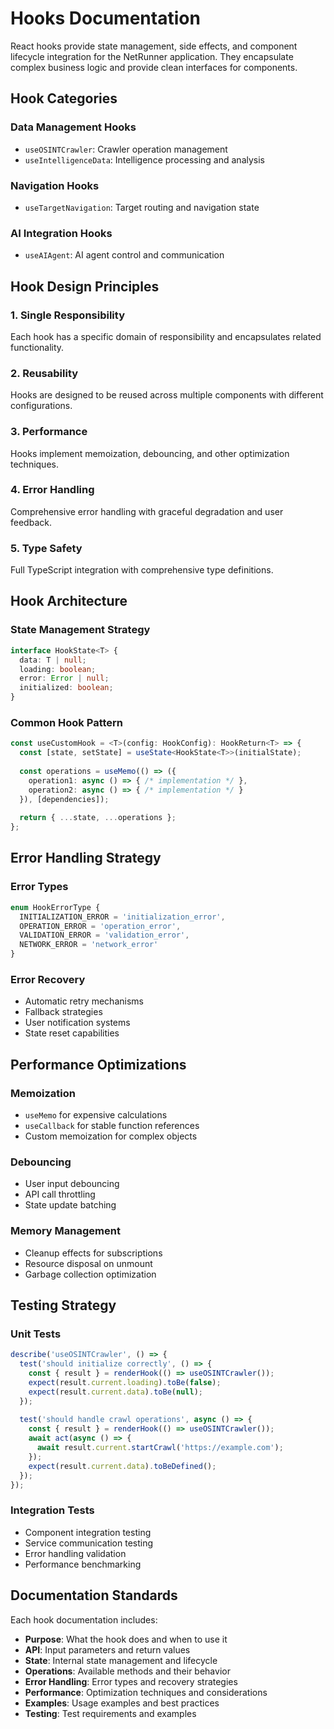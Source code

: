 # Hooks Documentation

React hooks provide state management, side effects, and component lifecycle integration for the NetRunner application. They encapsulate complex business logic and provide clean interfaces for components.

## Hook Categories

### Data Management Hooks
- `useOSINTCrawler`: Crawler operation management
- `useIntelligenceData`: Intelligence processing and analysis

### Navigation Hooks
- `useTargetNavigation`: Target routing and navigation state

### AI Integration Hooks
- `useAIAgent`: AI agent control and communication

## Hook Design Principles

### 1. **Single Responsibility**
Each hook has a specific domain of responsibility and encapsulates related functionality.

### 2. **Reusability**
Hooks are designed to be reused across multiple components with different configurations.

### 3. **Performance**
Hooks implement memoization, debouncing, and other optimization techniques.

### 4. **Error Handling**
Comprehensive error handling with graceful degradation and user feedback.

### 5. **Type Safety**
Full TypeScript integration with comprehensive type definitions.

## Hook Architecture

### State Management Strategy
```typescript
interface HookState<T> {
  data: T | null;
  loading: boolean;
  error: Error | null;
  initialized: boolean;
}
```

### Common Hook Pattern
```typescript
const useCustomHook = <T>(config: HookConfig): HookReturn<T> => {
  const [state, setState] = useState<HookState<T>>(initialState);
  
  const operations = useMemo(() => ({
    operation1: async () => { /* implementation */ },
    operation2: async () => { /* implementation */ }
  }), [dependencies]);
  
  return { ...state, ...operations };
};
```

## Error Handling Strategy

### Error Types
```typescript
enum HookErrorType {
  INITIALIZATION_ERROR = 'initialization_error',
  OPERATION_ERROR = 'operation_error',
  VALIDATION_ERROR = 'validation_error',
  NETWORK_ERROR = 'network_error'
}
```

### Error Recovery
- Automatic retry mechanisms
- Fallback strategies
- User notification systems
- State reset capabilities

## Performance Optimizations

### Memoization
- `useMemo` for expensive calculations
- `useCallback` for stable function references
- Custom memoization for complex objects

### Debouncing
- User input debouncing
- API call throttling
- State update batching

### Memory Management
- Cleanup effects for subscriptions
- Resource disposal on unmount
- Garbage collection optimization

## Testing Strategy

### Unit Tests
```typescript
describe('useOSINTCrawler', () => {
  test('should initialize correctly', () => {
    const { result } = renderHook(() => useOSINTCrawler());
    expect(result.current.loading).toBe(false);
    expect(result.current.data).toBe(null);
  });
  
  test('should handle crawl operations', async () => {
    const { result } = renderHook(() => useOSINTCrawler());
    await act(async () => {
      await result.current.startCrawl('https://example.com');
    });
    expect(result.current.data).toBeDefined();
  });
});
```

### Integration Tests
- Component integration testing
- Service communication testing
- Error handling validation
- Performance benchmarking

## Documentation Standards

Each hook documentation includes:

- **Purpose**: What the hook does and when to use it
- **API**: Input parameters and return values
- **State**: Internal state management and lifecycle
- **Operations**: Available methods and their behavior
- **Error Handling**: Error types and recovery strategies
- **Performance**: Optimization techniques and considerations
- **Examples**: Usage examples and best practices
- **Testing**: Test requirements and examples
